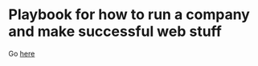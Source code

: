 # Playbook for how to run a company and make successful web stuff

Go [here](https://thoughtbot.com/playbook)
